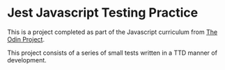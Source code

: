 # Jest Javascript Testing Practice

This is a project completed as part of the Javascript curriculum from [The Odin Project](https://www.theodinproject.com/courses/javascript/lessons/testing-practice).

This project consists of a series of small tests written in a TTD manner of development.